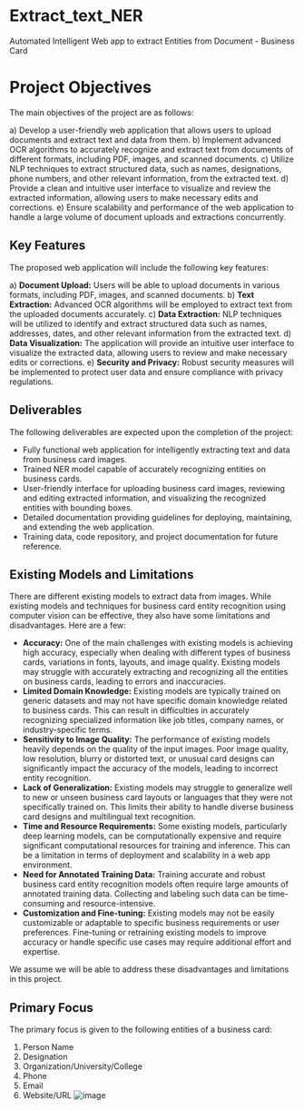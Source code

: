 # Extract_text_NER
Automated Intelligent Web app to extract Entities from Document - Business Card
# Project Objectives

The main objectives of the project are as follows:

a) Develop a user-friendly web application that allows users to upload documents and extract text and data from them.
b) Implement advanced OCR algorithms to accurately recognize and extract text from documents of different formats, including PDF, images, and scanned documents.
c) Utilize NLP techniques to extract structured data, such as names, designations, phone numbers, and other relevant information, from the extracted text.
d) Provide a clean and intuitive user interface to visualize and review the extracted information, allowing users to make necessary edits and corrections.
e) Ensure scalability and performance of the web application to handle a large volume of document uploads and extractions concurrently.

## Key Features

The proposed web application will include the following key features:

a) **Document Upload:** Users will be able to upload documents in various formats, including PDF, images, and scanned documents.
b) **Text Extraction:** Advanced OCR algorithms will be employed to extract text from the uploaded documents accurately.
c) **Data Extraction:** NLP techniques will be utilized to identify and extract structured data such as names, addresses, dates, and other relevant information from the extracted text.
d) **Data Visualization:** The application will provide an intuitive user interface to visualize the extracted data, allowing users to review and make necessary edits or corrections.
e) **Security and Privacy:** Robust security measures will be implemented to protect user data and ensure compliance with privacy regulations.

## Deliverables

The following deliverables are expected upon the completion of the project:

- Fully functional web application for intelligently extracting text and data from business card images.
- Trained NER model capable of accurately recognizing entities on business cards.
- User-friendly interface for uploading business card images, reviewing and editing extracted information, and visualizing the recognized entities with bounding boxes.
- Detailed documentation providing guidelines for deploying, maintaining, and extending the web application.
- Training data, code repository, and project documentation for future reference.

## Existing Models and Limitations

There are different existing models to extract data from images. While existing models and techniques for business card entity recognition using computer vision can be effective, they also have some limitations and disadvantages. Here are a few:

- **Accuracy:** One of the main challenges with existing models is achieving high accuracy, especially when dealing with different types of business cards, variations in fonts, layouts, and image quality. Existing models may struggle with accurately extracting and recognizing all the entities on business cards, leading to errors and inaccuracies.
- **Limited Domain Knowledge:** Existing models are typically trained on generic datasets and may not have specific domain knowledge related to business cards. This can result in difficulties in accurately recognizing specialized information like job titles, company names, or industry-specific terms.
- **Sensitivity to Image Quality:** The performance of existing models heavily depends on the quality of the input images. Poor image quality, low resolution, blurry or distorted text, or unusual card designs can significantly impact the accuracy of the models, leading to incorrect entity recognition.
- **Lack of Generalization:** Existing models may struggle to generalize well to new or unseen business card layouts or languages that they were not specifically trained on. This limits their ability to handle diverse business card designs and multilingual text recognition.
- **Time and Resource Requirements:** Some existing models, particularly deep learning models, can be computationally expensive and require significant computational resources for training and inference. This can be a limitation in terms of deployment and scalability in a web app environment.
- **Need for Annotated Training Data:** Training accurate and robust business card entity recognition models often require large amounts of annotated training data. Collecting and labeling such data can be time-consuming and resource-intensive.
- **Customization and Fine-tuning:** Existing models may not be easily customizable or adaptable to specific business requirements or user preferences. Fine-tuning or retraining existing models to improve accuracy or handle specific use cases may require additional effort and expertise.

We assume we will be able to address these disadvantages and limitations in this project.

## Primary Focus

The primary focus is given to the following entities of a business card:

1. Person Name
2. Designation
3. Organization/University/College
4. Phone
5. Email
6. Website/URL
![image](https://github.com/athirakjayan/Extract_text_NER/assets/26280977/268abbd4-3c42-4a08-958b-71447b85f595)
